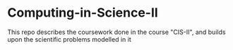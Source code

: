 # Computing-in-Science-II
This repo describes the coursework done in the course "CIS-II", and builds upon the scientific problems modelled in it
